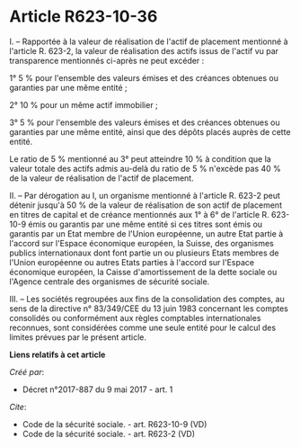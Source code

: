# Article R623-10-36

I. – Rapportée à la valeur de réalisation de l'actif de placement mentionné à l'article R. 623-2, la valeur de réalisation
des actifs issus de l'actif vu par transparence mentionnés ci-après ne peut excéder :

1° 5 % pour l'ensemble des valeurs émises et des créances obtenues ou garanties par une même entité ;

2° 10 % pour un même actif immobilier ;

3° 5 % pour l'ensemble des valeurs émises et des créances obtenues ou garanties par une même entité, ainsi que des dépôts
placés auprès de cette entité.

Le ratio de 5 % mentionné au 3° peut atteindre 10 % à condition que la valeur totale des actifs admis au-delà du ratio de 5 %
n'excède pas 40 % de la valeur de réalisation de l'actif de placement.

II. – Par dérogation au I, un organisme mentionné à l'article R. 623-2 peut détenir jusqu'à 50 % de la valeur de réalisation
de son actif de placement en titres de capital et de créance mentionnés aux 1° à 6° de l'article R. 623-10-9 émis ou garantis
par une même entité si ces titres sont émis ou garantis par un Etat membre de l'Union européenne, un autre Etat partie à
l'accord sur l'Espace économique européen, la Suisse, des organismes publics internationaux dont font partie un ou plusieurs
Etats membres de l'Union européenne ou autres Etats parties à l'accord sur l'Espace économique européen, la Caisse
d'amortissement de la dette sociale ou l'Agence centrale des organismes de sécurité sociale.

III. – Les sociétés regroupées aux fins de la consolidation des comptes, au sens de la directive n° 83/349/CEE du 13 juin
1983 concernant les comptes consolidés ou conformément aux règles comptables internationales reconnues, sont considérées
comme une seule entité pour le calcul des limites prévues par le présent article.

**Liens relatifs à cet article**

_Créé par_:

  - Décret n°2017-887 du 9 mai 2017 - art. 1

_Cite_:

  - Code de la sécurité sociale. - art. R623-10-9 (VD)
  - Code de la sécurité sociale. - art. R623-2 (VD)

